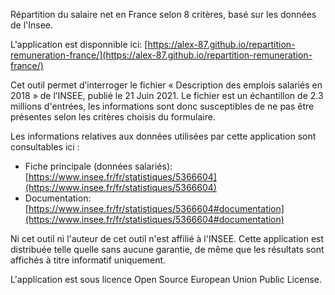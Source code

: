 Répartition du salaire net en France selon 8 critères, basé sur les données de l'Insee.

L'application est disponnible ici: [https://alex-87.github.io/repartition-remuneration-france/](https://alex-87.github.io/repartition-remuneration-france/)

Cet outil permet d’interroger le fichier « Description des emplois salariés en 2018 » de l’INSEE, publié le 21 Juin 2021. Le fichier est un échantillon de 2.3 millions d'entrées, les informations sont donc susceptibles de ne pas être présentes selon les critères choisis du formulaire.

Les informations relatives aux données utilisées par cette application sont consultables ici :

 - Fiche principale (données salariés): [https://www.insee.fr/fr/statistiques/5366604](https://www.insee.fr/fr/statistiques/5366604)
 - Documentation: [https://www.insee.fr/fr/statistiques/5366604#documentation](https://www.insee.fr/fr/statistiques/5366604#documentation)

Ni cet outil ni l'auteur de cet outil n'est affilié à l'INSEE. Cette application est distribuée telle quelle sans aucune garantie, de même que les résultats sont affichés à titre informatif uniquement.

L'application est sous licence Open Source European Union Public License.
